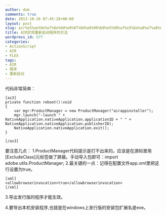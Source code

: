 ```yaml
---
author: dom
comments: true
date: 2013-10-26 07:45:28+00:00
layout: post
slug: air%e5%ae%9e%e7%8e%b0%e9%87%8d%e6%96%b0%e5%90%af%e5%8a%a8%e7%a8%8b%e5%ba%8f%e7%9a%84%e6%96%b9%e6%b3%95
title: AIR实现重新启动程序的方法
wordpress_id: 577
categories:
- ActionScript
- AIR
- FLEX
tags:
- AIR
- 程序
- 重新启动
---
```


代码非常简单：

    
    [as3]
    private function reboot():void
    {
    	var mgr:ProductManager = new ProductManager("airappinstaller");
    	mgr.launch("-launch " + NativeApplication.nativeApplication.applicationID + " " + NativeApplication.nativeApplication.publisherID);
    	NativeApplication.nativeApplication.exit();
    }
    
    [/as3]


要注意几点：
1.ProductManager代码提示是打不出来的。应该是在源码里用[ExcludeClass]元标签做了屏蔽。手动导入包即可：import adobe.utils.ProductManager;
2.最关键的一点：记得在配置文件app.xml里把这行设置为true。

    
    
    [xml]
    <allowbrowserinvocation>true</allowbrowserinvocation>
    [/xml]
    


3.导出发行版的程序才能生效。

4.要导出本机安装程序,也就是在windows上发行版的安装包扩展名是exe。
